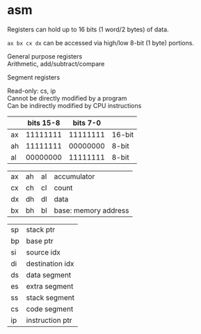 # asm

Registers can hold up to 16 bits (1 word/2 bytes) of data.

`ax bx cx dx` can be accessed via high/low 8-bit (1 byte) portions.

General purpose registers  
Arithmetic, add/subtract/compare

Segment registers

Read-only: cs, ip  
Cannot be directly modified by a program  
Can be indirectly modified by CPU instructions

|     | bits 15-8 | bits 7-0 |        |
| --- | --------- | -------- | ------ |
| ax  | 11111111  | 11111111 | 16-bit |
| ah  | 11111111  | 00000000 | 8-bit  |
| al  | 00000000  | 11111111 | 8-bit  |

|     |     |     |                      |
| --- | --- | --- | -------------------- |
| ax  | ah  | al  | accumulator          |
| cx  | ch  | cl  | count                |
| dx  | dh  | dl  | data                 |
| bx  | bh  | bl  | base: memory address |

|    |                 |
| -- | --------------- |
| sp | stack ptr       |
| bp | base ptr        |
| si | source idx      |
| di | destination idx |
| ds | data segment    |
| es | extra segment   |
| ss | stack segment   |
| cs | code segment    |
| ip | instruction ptr |
